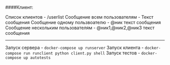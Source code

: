 ####Клиент:

Список клиентов - /userlist
Сообщение всем пользователям - Текст сообщения
Сообщение одному пользвоателю - @ник текст сообщения
Сообщение нескольким пользователям - @ник1,@ник2,@ник3 текст сообщения

---

Запуск сервера - ```docker-compose up runserver```
Запуск клиента - ```docker-compose run runclient python client.py shell```
Запуск тестов - ```docker-compose up autotests```